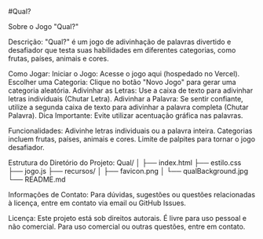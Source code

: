 #Qual?

Sobre o Jogo "Qual?"

Descrição:
    "Qual?" é um jogo de adivinhação de palavras divertido e desafiador que testa suas habilidades em diferentes categorias, como frutas, países, animais e cores.

Como Jogar:
    Iniciar o Jogo: Acesse o jogo aqui (hospedado no Vercel).
    Escolher uma Categoria: Clique no botão "Novo Jogo" para gerar uma categoria aleatória.
    Adivinhar as Letras: Use a caixa de texto para adivinhar letras individuais (Chutar Letra).
    Adivinhar a Palavra: Se sentir confiante, utilize a segunda caixa de texto para adivinhar a palavra completa (Chutar Palavra).
    Dica Importante: Evite utilizar acentuação gráfica nas palavras.

Funcionalidades:
    Adivinhe letras individuais ou a palavra inteira.
    Categorias incluem frutas, países, animais e cores.
    Limite de palpites para tornar o jogo desafiador.

Estrutura do Diretório do Projeto:
    Qual/
    │
    ├── index.html
    ├── estilo.css
    ├── jogo.js
    ├── recursos/
    │   ├── favicon.png
    │   └── qualBackground.jpg
    └── README.md

Informações de Contato:
    Para dúvidas, sugestões ou questões relacionadas à licença, entre em contato via email ou GitHub Issues.

Licença:
    Este projeto está sob direitos autorais. É livre para uso pessoal e não comercial. Para uso comercial ou outras questões, entre em contato.